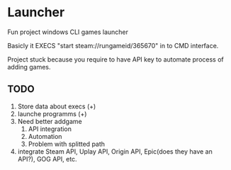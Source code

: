 # Launcher
Fun project windows CLI games launcher

Basicly it EXECS "start steam://rungameid/365670" in to CMD interface.

Project stuck because you require to have API key to automate process of adding games.

## TODO

1. Store data about execs (+)
2. launche programms (+)
3. Need better addgame
   1. API integration
   2. Automation
   3. Problem with splitted path
4. integrate Steam API, Uplay API, Origin API, Epic(does they have an API?), GOG API, etc.

